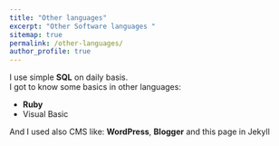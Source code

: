 ```yaml
---
title: "Other languages"
excerpt: "Other Software languages "
sitemap: true
permalink: /other-languages/
author_profile: true
---
```


I use simple **SQL** on daily basis.<br>
I got to know some basics in other languages:<br>
- **Ruby**<br>
- Visual Basic<br>

And I used also CMS like: **WordPress**, **Blogger** and this page in Jekyll<br>
